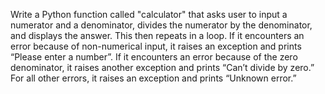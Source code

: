 Write a Python function called "calculator" that asks user to input a numerator and a denominator, divides the numerator by the denominator, and displays the answer. This then repeats in a loop.
If it encounters an error because of non-numerical input, it raises an exception and prints “Please enter a number”.
If it encounters an error because of the zero denominator, it raises another exception and prints “Can’t divide by zero.”
For all other errors, it raises an exception and prints “Unknown error.”
